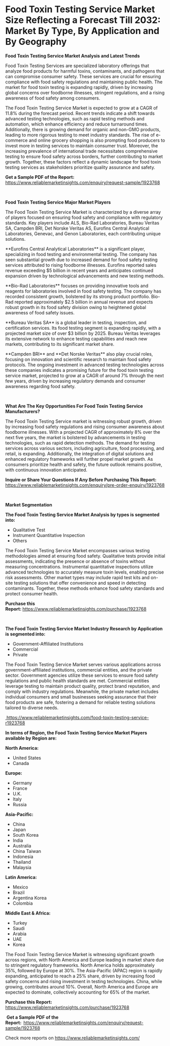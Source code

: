 <p><h1>Food Toxin Testing Service Market Size Reflecting a Forecast Till 2032: Market By Type, By Application and By Geography</h1></p><p><strong>Food Toxin Testing Service Market Analysis and Latest Trends</strong></p>
<p><p>Food Toxin Testing Services are specialized laboratory offerings that analyze food products for harmful toxins, contaminants, and pathogens that can compromise consumer safety. These services are crucial for ensuring compliance with food safety regulations and maintaining public health. The market for food toxin testing is expanding rapidly, driven by increasing global concerns over foodborne illnesses, stringent regulations, and a rising awareness of food safety among consumers.</p><p>The Food Toxin Testing Service Market is expected to grow at a CAGR of 11.8% during the forecast period. Recent trends indicate a shift towards advanced testing technologies, such as rapid testing methods and automation, which enhance efficiency and reduce turnaround times. Additionally, there is growing demand for organic and non-GMO products, leading to more rigorous testing to meet industry standards. The rise of e-commerce and online grocery shopping is also prompting food producers to invest more in testing services to maintain consumer trust. Moreover, the increasing prevalence of international trade necessitates comprehensive testing to ensure food safety across borders, further contributing to market growth. Together, these factors reflect a dynamic landscape for food toxin testing services as stakeholders prioritize quality assurance and safety.</p></p>
<p><strong>Get a Sample PDF of the Report:&nbsp;</strong> <a href="https://www.reliablemarketinsights.com/enquiry/request-sample/1923768?utm_campaign=3284&utm_medium=2&utm_source=Github&utm_content=ia&utm_term=28032025&utm_id=food-toxin-testing-service">https://www.reliablemarketinsights.com/enquiry/request-sample/1923768</a></p>
<p>&nbsp;</p>
<p><strong>Food Toxin Testing Service Major Market Players</strong></p>
<p><p>The Food Toxin Testing Service Market is characterized by a diverse array of players focused on ensuring food safety and compliance with regulatory standards. Key players include ALS, Bio-Rad Laboratories, Bureau Veritas SA, Campden BRI, Det Norske Veritas AS, Eurofins Central Analytical Laboratories, Genevac, and Genon Laboratories, each contributing unique solutions.</p><p>**Eurofins Central Analytical Laboratories** is a significant player, specializing in food testing and environmental testing. The company has seen substantial growth due to increased demand for food safety testing services attributed to rising foodborne illnesses. Eurofins reported sales revenue exceeding $5 billion in recent years and anticipates continued expansion driven by technological advancements and new testing methods.</p><p>**Bio-Rad Laboratories** focuses on providing innovative tools and reagents for laboratories involved in food safety testing. The company has recorded consistent growth, bolstered by its strong product portfolio. Bio-Rad reported approximately $2.5 billion in annual revenue and expects robust growth in its food safety division owing to heightened global awareness of food safety issues.</p><p>**Bureau Veritas SA** is a global leader in testing, inspection, and certification services. Its food testing segment is expanding rapidly, with a projected market size of over $3 billion by 2025. Bureau Veritas leverages its extensive network to enhance testing capabilities and reach new markets, contributing to its significant market share. </p><p>**Campden BRI** and **Det Norske Veritas** also play crucial roles, focusing on innovation and scientific research to maintain food safety protocols. The ongoing investment in advanced testing technologies across these companies indicates a promising future for the food toxin testing service market, projected to grow at a CAGR of around 7% through the next few years, driven by increasing regulatory demands and consumer awareness regarding food safety.</p></p>
<p>&nbsp;</p>
<p><strong>What Are The Key Opportunities For Food Toxin Testing Service Manufacturers?</strong></p>
<p><p>The Food Toxin Testing Service market is witnessing robust growth, driven by increasing food safety regulations and rising consumer awareness about foodborne illnesses. With a projected CAGR of approximately 8% over the next five years, the market is bolstered by advancements in testing technologies, such as rapid detection methods. The demand for testing services across various sectors, including agriculture, food processing, and retail, is expanding. Additionally, the integration of digital solutions and enhanced regulatory frameworks will further propel market growth. As consumers prioritize health and safety, the future outlook remains positive, with continuous innovation anticipated.</p></p>
<p><strong>Inquire or Share Your Questions If Any Before Purchasing This Report:</strong> <a href="https://www.reliablemarketinsights.com/enquiry/pre-order-enquiry/1923768?utm_campaign=3284&utm_medium=2&utm_source=Github&utm_content=ia&utm_term=28032025&utm_id=food-toxin-testing-service">https://www.reliablemarketinsights.com/enquiry/pre-order-enquiry/1923768</a></p>
<p>&nbsp;</p>
<p><strong>Market Segmentation</strong></p>
<p><strong>The Food Toxin Testing Service Market Analysis by types is segmented into:</strong></p>
<p><ul><li>Qualitative Test</li><li>Instrument Quantitative Inspection</li><li>Others</li></ul></p>
<p><p>The Food Toxin Testing Service Market encompasses various testing methodologies aimed at ensuring food safety. Qualitative tests provide initial assessments, indicating the presence or absence of toxins without measuring concentrations. Instrumental quantitative inspections utilize advanced technologies to accurately measure toxin levels, enabling precise risk assessments. Other market types may include rapid test kits and on-site testing solutions that offer convenience and speed in detecting contaminants. Together, these methods enhance food safety standards and protect consumer health.</p></p>
<p><strong>Purchase this Report:&nbsp;</strong><a href="https://www.reliablemarketinsights.com/purchase/1923768?utm_campaign=3284&utm_medium=2&utm_source=Github&utm_content=ia&utm_term=28032025&utm_id=food-toxin-testing-service">https://www.reliablemarketinsights.com/purchase/1923768</a></p>
<p>&nbsp;</p>
<p><strong>The Food Toxin Testing Service Market Industry Research by Application is segmented into:</strong></p>
<p><ul><li>Government-Affiliated Institutions</li><li>Commercial</li><li>Private</li></ul></p>
<p><p>The Food Toxin Testing Service Market serves various applications across government-affiliated institutions, commercial entities, and the private sector. Government agencies utilize these services to ensure food safety regulations and public health standards are met. Commercial entities leverage testing to maintain product quality, protect brand reputation, and comply with industry regulations. Meanwhile, the private market includes individual consumers and small businesses seeking assurance that their food products are safe, fostering a demand for reliable testing solutions tailored to diverse needs.</p></p>
<p><a href="https://www.reliablemarketinsights.com/food-toxin-testing-service-r1923768?utm_campaign=3284&utm_medium=2&utm_source=Github&utm_content=ia&utm_term=28032025&utm_id=food-toxin-testing-service">&nbsp;https://www.reliablemarketinsights.com/food-toxin-testing-service-r1923768</a></p>
<p><strong>In terms of Region, the Food Toxin Testing Service Market Players available by Region are:</strong></p>
<p>
    <p> <strong> North America: </strong>
        <ul>
            <li>United States</li>
            <li>Canada</li>
        </ul>
        </p> 
    <p> <strong> Europe: </strong>
        <ul>
            <li>Germany</li>
            <li>France</li>
            <li>U.K.</li>
            <li>Italy</li>
            <li>Russia</li>
        </ul>
        </p> 
    <p> <strong> Asia-Pacific: </strong>
        <ul>
            <li>China</li>
            <li>Japan</li>
            <li>South Korea</li>
            <li>India</li>
            <li>Australia</li>
            <li>China Taiwan</li>
            <li>Indonesia</li>
            <li>Thailand</li>
            <li>Malaysia</li>
        </ul>
        </p> 
    <p> <strong> Latin America: </strong>
        <ul>
            <li>Mexico</li>
            <li>Brazil</li>
            <li>Argentina Korea</li>
            <li>Colombia</li>
        </ul>
        </p> 
    <p> <strong> Middle East & Africa: </strong>
        <ul>
            <li>Turkey</li>
            <li>Saudi</li>
            <li>Arabia</li>
            <li>UAE</li>
            <li>Korea</li>
        </ul>
    </p>
    </p>
<p><p>The Food Toxin Testing Service Market is witnessing significant growth across regions, with North America and Europe leading in market share due to stringent regulatory frameworks. North America holds approximately 35%, followed by Europe at 30%. The Asia-Pacific (APAC) region is rapidly expanding, anticipated to reach a 25% share, driven by increasing food safety concerns and rising investment in testing technologies. China, while growing, contributes around 10%. Overall, North America and Europe are expected to dominate, collectively accounting for 65% of the market.</p></p>
<p><strong>Purchase this Report: </strong><a href="https://www.reliablemarketinsights.com/purchase/1923768?utm_campaign=3284&utm_medium=2&utm_source=Github&utm_content=ia&utm_term=28032025&utm_id=food-toxin-testing-service">https://www.reliablemarketinsights.com/purchase/1923768</a></p>
<p>&nbsp;<strong>Get a Sample PDF of the Report:&nbsp;&nbsp;</strong><a href="https://www.reliablemarketinsights.com/enquiry/request-sample/1923768?utm_campaign=3284&utm_medium=2&utm_source=Github&utm_content=ia&utm_term=28032025&utm_id=food-toxin-testing-service">https://www.reliablemarketinsights.com/enquiry/request-sample/1923768</a></p>
<p><strong></strong></p>
<p>Check more reports on <a href="https://www.reliablemarketinsights.com/?utm_campaign=3284&utm_medium=2&utm_source=Github&utm_content=ia&utm_term=28032025&utm_id=food-toxin-testing-service">https://www.reliablemarketinsights.com/</a></p>